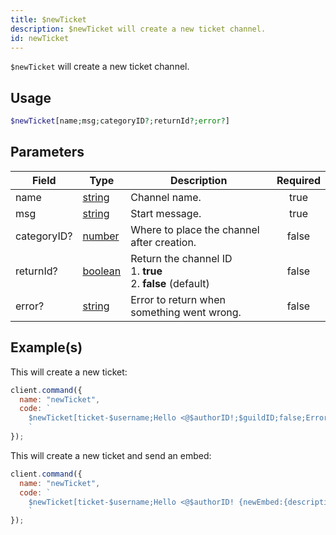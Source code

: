 ```yaml
---
title: $newTicket
description: $newTicket will create a new ticket channel.
id: newTicket
---
```


`$newTicket` will create a new ticket channel.

## Usage

```php
$newTicket[name;msg;categoryID?;returnId?;error?]
```

## Parameters

| Field       | Type                                                                                                | Description                                                            | Required |
| ----------- | --------------------------------------------------------------------------------------------------- | ---------------------------------------------------------------------- | :------: |
| name        | [string](https://developer.mozilla.org/en-US/docs/Web/JavaScript/Reference/Global_Objects/String)   | Channel name.                                                          |   true   |
| msg         | [string](https://developer.mozilla.org/en-US/docs/Web/JavaScript/Reference/Global_Objects/String)   | Start message.                                                         |   true   |
| categoryID? | [number](https://developer.mozilla.org/en-US/docs/Web/JavaScript/Reference/Global_Objects/Number)   | Where to place the channel after creation.                             |  false   |
| returnId?   | [boolean](https://developer.mozilla.org/en-US/docs/Web/JavaScript/Reference/Global_Objects/Boolean) | Return the channel ID <br /> 1. **true** <br /> 2. **false** (default) |  false   |
| error?      | [string](https://developer.mozilla.org/en-US/docs/Web/JavaScript/Reference/Global_Objects/String)   | Error to return when something went wrong.                             |  false   |

## Example(s)

This will create a new ticket:

```javascript
client.command({
  name: "newTicket",
  code: `
    $newTicket[ticket-$username;Hello <@$authorID!;$guildID;false;Error!]
    `
});
```

This will create a new ticket and send an embed:

```javascript
client.command({
  name: "newTicket",
  code: `
    $newTicket[ticket-$username;Hello <@$authorID! {newEmbed:{description:<@$authorID> opened a new ticket!}};$guildID;false;Error!]
    `
});
```
